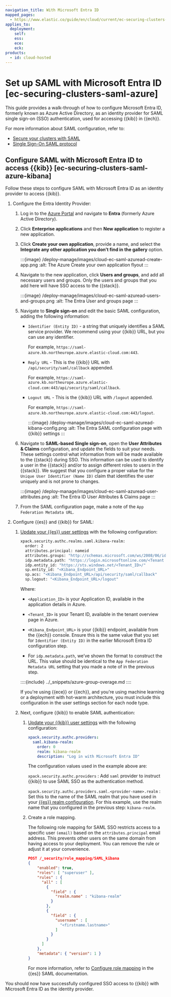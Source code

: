 ```yaml
---
navigation_title: With Microsoft Entra ID
mapped_pages:
  - https://www.elastic.co/guide/en/cloud/current/ec-securing-clusters-saml-azure.html
applies_to:
  deployment:
    self:
    ess:
    ece:
    eck:
products:
  - id: cloud-hosted
---
```

# Set up SAML with Microsoft Entra ID [ec-securing-clusters-saml-azure]

This guide provides a walk-through of how to configure Microsoft Entra ID, formerly known as Azure Active Directory, as an identity provider for SAML single sign-on (SSO) authentication, used for accessing {{kib}} in {{ech}}.

For more information about SAML configuration, refer to:

* [Secure your clusters with SAML](/deploy-manage/users-roles/cluster-or-deployment-auth/saml.md)
* [Single Sign-On SAML protocol](https://docs.microsoft.com/en-us/azure/active-directory/develop/single-sign-on-saml-protocol)


## Configure SAML with Microsoft Entra ID to access {{kib}} [ec-securing-clusters-saml-azure-kibana]

Follow these steps to configure SAML with Microsoft Entra ID as an identity provider to access {{kib}}.

1. Configure the Entra Identity Provider:

    1. Log in to the [Azure Portal](https://portal.azure.com/) and navigate to **Entra** (formerly Azure Active Directory).
    2. Click **Enterprise applications** and then **New application** to register a new application.
    3. Click **Create your own application**, provide a name, and select the **Integrate any other application you don’t find in the gallery** option.

        :::{image} /deploy-manage/images/cloud-ec-saml-azuread-create-app.png
        :alt: The Azure Create your own application flyout
        :::

    4. Navigate to the new application, click **Users and groups**, and add all necessary users and groups. Only the users and groups that you add here will have SSO access to the {{stack}}.

        :::{image} /deploy-manage/images/cloud-ec-saml-azuread-users-and-groups.png
        :alt: The Entra User and groups page
        :::

    5. Navigate to **Single sign-on** and edit the basic SAML configuration, adding the following information:

        * `Identifier (Entity ID)` - a string that uniquely identifies a SAML service provider. We recommend using your {{kib}} URL, but you can use any identifier.

            For example, `https://saml-azure.kb.northeurope.azure.elastic-cloud.com:443`.

        * `Reply URL` - This is the {{kib}} URL with `/api/security/saml/callback` appended.

            For example, `https://saml-azure.kb.northeurope.azure.elastic-cloud.com:443/api/security/saml/callback`.

        * `Logout URL` - This is the {{kib}} URL with `/logout` appended.

            For example, `https://saml-azure.kb.northeurope.azure.elastic-cloud.com:443/logout`.

            :::{image} /deploy-manage/images/cloud-ec-saml-azuread-kibana-config.png
            :alt: The Entra SAML configuration page with {{kib}} settings
            :::

    6. Navigate to **SAML-based Single sign-on**, open the **User Attributes & Claims** configuration, and update the fields to suit your needs. These settings control what information from  will be made available to the {{stack}} during SSO. This information can be used to identify a user in the {{stack}} and/or to assign different roles to users in the {{stack}}. We suggest that you configure a proper value for the `Unique User Identifier (Name ID)` claim that identifies the user uniquely and is not prone to changes.

        :::{image} /deploy-manage/images/cloud-ec-saml-azuread-user-attributes.png
        :alt: The Entra ID User Attributes & Claims page
        :::

    7. From the SAML configuration page, make a note of the `App Federation Metadata URL`.

2. Configure {{es}} and {{kib}} for SAML:

    1. [Update your {{es}} user settings](/deploy-manage/deploy/elastic-cloud/edit-stack-settings.md) with the following configuration:

        ```sh
        xpack.security.authc.realms.saml.kibana-realm:
          order: 2
          attributes.principal: nameid
          attributes.groups: "http://schemas.microsoft.com/ws/2008/06/identity/claims/groups"
          idp.metadata.path: "https://login.microsoftonline.com/<Tenant ID>/federationmetadata/2007-06/federationmetadata.xml?appid=<Application_ID>"
          idp.entity_id: "https://sts.windows.net/<Tenant_ID>/"
          sp.entity_id: "<Kibana_Endpoint_URL>"
          sp.acs: "<Kibana_Endpoint_URL>/api/security/saml/callback"
          sp.logout: "<Kibana_Endpoint_URL>/logout"
        ```

        Where:

        * `<Application_ID>` is your Application ID, available in the application details in Azure.
        * `<Tenant_ID>` is your Tenant ID, available in the tenant overview page in Azure.
        * `<Kibana_Endpoint_URL>` is your {{kib}} endpoint, available from the {{ech}} console. Ensure this is the same value that you set for `Identifier (Entity ID)` in the earlier Microsoft Entra ID configuration step.

        * For `idp.metadata.path`, we’ve shown the format to construct the URL. This value should be identical to the `App Federation Metadata URL` setting that you made a note of in the previous step.

        ::::{include} ../_snippets/azure-group-overage.md
        ::::

        If you're using {{ece}} or {{ech}}, and you're using machine learning or a deployment with hot-warm architecture, you must include this configuration in the user settings section for each node type.

    2. Next, configure {{kib}} to enable SAML authentication:
        1. [Update your {{kib}} user settings](/deploy-manage/deploy/elastic-cloud/edit-stack-settings.md) with the following configuration:

            ```yaml
            xpack.security.authc.providers:
              saml.kibana-realm:
                order: 0
                realm: kibana-realm
                description: "Log in with Microsoft Entra ID"
            ```

            The configuration values used in the example above are:

            `xpack.security.authc.providers`
            :   Add `saml` provider to instruct {{kib}} to use SAML SSO as the authentication method.

            `xpack.security.authc.providers.saml.<provider-name>.realm`
            :   Set this to the name of the SAML realm that you have used in your [{{es}} realm configuration](/deploy-manage/users-roles/cluster-or-deployment-auth/saml.md#saml-create-realm). For this example, use the realm name that you configured in the previous step: `kibana-realm`.

        2. Create a role mapping.

            The following role mapping for SAML SSO restricts access to a specific user `(email)` based on the `attributes.principal` email address. This prevents other users on the same domain from having access to your deployment. You can remove the rule or adjust it at your convenience.

            ```json
            POST /_security/role_mapping/SAML_kibana
            {
                "enabled": true,
                "roles": [ "superuser" ],
                "rules" : {
                  "all" : [
                    {
                      "field" : {
                        "realm.name" : "kibana-realm"
                      }
                    },
                    {
                      "field" : {
                        "username" : [
                          "<firstname.lastname>"
                        ]
                      }
                    }
                  ]
                },
                "metadata": { "version": 1 }
            }
            ```

            For more information, refer to [Configure role mapping](/deploy-manage/users-roles/cluster-or-deployment-auth/saml.md#saml-role-mapping) in the {{es}} SAML documentation.


You should now have successfully configured SSO access to {{kib}} with Microsoft Entra ID as the identity provider.
